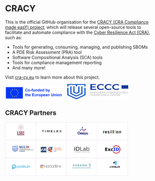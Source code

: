 # CRACY

This is the official GitHub organisation for the [CRACY (CRA Compliance made easY) project](https://cra-cy.eu/), which will release several open-source tools to facilitate and automate compliance with the [Cyber Resilience Act (CRA)](https://digital-strategy.ec.europa.eu/en/policies/cyber-resilience-act), such as:

* Tools for generating, consuming, managing, and publishing SBOMs
* A PDE Risk Assessment (PRA) tool
* Software Compositional Analysis (SCA) tools
* Tools for compliance management reporting
* And many more!

Visit [cra-cy.eu](https://cra-cy.eu/) to learn more about this project.

<p>
<img src="./EU_cofunded.jpg" alt="drawing" width="200"/> <img src="./eccc-logo.png" alt="drawing" width="200" height="50"/>
</p>

## CRACY Partners

<img src="./partners_logos.png" alt="drawing" width="80%"/>

